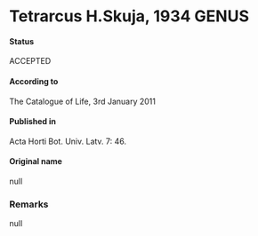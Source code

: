 # Tetrarcus H.Skuja, 1934 GENUS

#### Status
ACCEPTED

#### According to
The Catalogue of Life, 3rd January 2011

#### Published in
Acta Horti Bot. Univ. Latv. 7: 46.

#### Original name
null

### Remarks
null